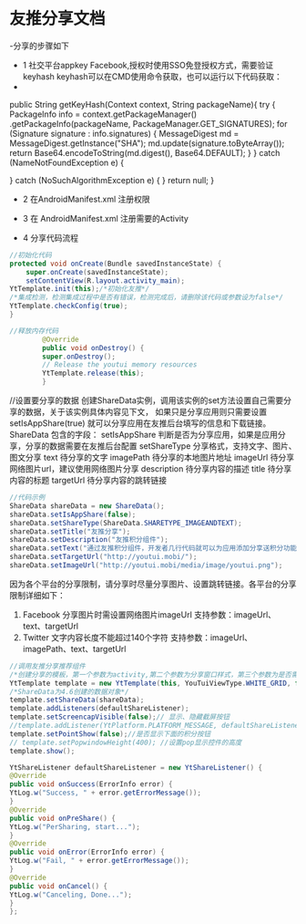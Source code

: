 # 友推分享文档
-分享的步骤如下

- 1 社交平台appkey Facebook,授权时使用SSO免登授权方式，需要验证keyhash
keyhash可以在CMD使用命令获取，也可以运行以下代码获取：
- 
public String getKeyHash(Context context, String packageName){
try {
PackageInfo info = context.getPackageManager()
.getPackageInfo(packageName, PackageManager.GET_SIGNATURES);
for (Signature signature : info.signatures) {
MessageDigest md = MessageDigest.getInstance("SHA");
md.update(signature.toByteArray());
return Base64.encodeToString(md.digest(), Base64.DEFAULT);
}
} catch (NameNotFoundException e) {

} catch (NoSuchAlgorithmException e) {
}
return null;
}


- 2 在AndroidManifest.xml 注册权限
<!-- 检测网络状态 -->
<uses-permission android:name="android.permission.ACCESS_NETWORK_STATE" />
<!-- 获取mac地址作为用户的备用唯一标识 -->
<uses-permission android:name="android.permission.ACCESS_WIFI_STATE" />
<!-- 获取用户手机的IMEI，用来唯一的标识用户。 -->
<uses-permission android:name="android.permission.READ_PHONE_STATE" />
<!-- 写入SDcard权限 -->
<uses-permission android:name="android.permission.WRITE_EXTERNAL_STORAGE" />
<!--打开关闭sd卡权限--!>
<uses-permission android:name="android.permission.MOUNT_UNMOUNT_FILESYSTEMS" />
<!--网络权限--!>
<uses-permission android:name="android.permission.INTERNET" />
<!-- 用于读取sd卡图片 -->
<uses-permission android:name="android.permission.READ_EXTERNAL_STORAGE" />

- 3 在 AndroidManifest.xml 注册需要的Activity
<!-- 友推渠道号，应用名(英文或拼音)+"_yt"，如：“jd_yt”，用于识别通过友推活动下载的应用，请正确填写，否则无法正确统计 -->
<meta-data
android:name="YOUTUI_CHANNEL"
android:value="youtui-sdk_yt" >
</meta-data>
<!-- 截屏分享activity -->
<activity
android:name="cn.bidaround.youtui_template.ScreenCapEditActivity"
android:screenOrientation="portrait"
android:theme="@android:style/Theme.Black.NoTitleBar" />
<!-- 分享activity -->
<activity
android:name="cn.bidaround.ytcore.activity.ShareActivity"
android:configChanges="keyboardHidden|orientation|screenSize"
android:exported="true"
android:launchMode="singleTop"
android:theme="@android:style/Theme.Translucent.NoTitleBar" />

- 4 分享代码流程
```java
//初始化代码
protected void onCreate(Bundle savedInstanceState) {
    super.onCreate(savedInstanceState);
    setContentView(R.layout.activity_main);
YtTemplate.init(this);/*初始化友推*/
/*集成检测，检测集成过程中是否有错误，检测完成后，请删除该代码或参数设为false*/
YtTemplate.checkConfig(true); 
}
```

```java
//释放内存代码
		@Override
		public void onDestroy() {
		super.onDestroy();       
		// Release the youtui memory resources
		YtTemplate.release(this);
		}

```


//设置要分享的数据
创建ShareData实例，调用该实例的set方法设置自己需要分享的数据，关于该实例具体内容见下文，
如果只是分享应用则只需要设置setIsAppShare(true) 就可以分享应用在友推后台填写的信息和下载链接。
ShareData 包含的字段：
setIsAppShare		判断是否为分享应用，如果是应用分享，分享的数据需要在友推后台配置
setShareType		分享格式，支持文字、图片、图文分享
text				待分享的文字
imagePath			待分享的本地图片地址
imageUrl			待分享网络图片url，建议使用网络图片分享
description			待分享内容的描述
title				待分享内容的标题
targetUrl			待分享内容的跳转链接

```java
//代码示例
ShareData shareData = new ShareData();
shareData.setIsAppShare(false);
shareData.setShareType(ShareData.SHARETYPE_IMAGEANDTEXT);
shareData.setTitle("友推分享");
shareData.setDescription("友推积分组件");
shareData.setText("通过友推积分组件，开发者几行代码就可以为应用添加分享送积分功能，并提供详尽的后台统计数据，除了本身具备的分享功能外，开发者也可将积分功能单独集成在已有分享组件的app上，快来试试吧 http://youtui.mobi");
shareData.setTargetUrl("http://youtui.mobi/");
shareData.setImageUrl("http://youtui.mobi/media/image/youtui.png");
```

因为各个平台的分享限制，请分享时尽量分享图片、设置跳转链接。各平台的分享限制详细如下：
1) Facebook
分享图片时需设置网络图片imageUrl
支持参数：imageUrl、text、targetUrl
2) Twitter
文字内容长度不能超过140个字符
支持参数：imageUrl、imagePath、text、targetUrl

```java
//调用友推分享推荐组件
/*创建分享的模板，第一个参数为activity,第二个参数为分享窗口样式，第三个参数为是否需要积分*/
YtTemplate template = new YtTemplate(this, YouTuiViewType.WHITE_GRID, false);
/*ShareData为4.6创建的数据对象*/
template.setShareData(shareData);
template.addListeners(defaultShareListener);
template.setScreencapVisible(false);// 显示、隐藏截屏按钮
//template.addListener(YtPlatform.PLATFORM_MESSAGE, defaultShareListener);//为指定平台添加独立的分享事件
template.setPointShow(false);//是否显示下面的积分按钮
// template.setPopwindowHeight(400); //设置pop显示控件的高度
template.show();

YtShareListener defaultShareListener = new YtShareListener() {
@Override
public void onSuccess(ErrorInfo error) {
YtLog.w("Success, " + error.getErrorMessage());
}
@Override
public void onPreShare() {
YtLog.w("PerSharing, start...");
}
@Override
public void onError(ErrorInfo error) {
YtLog.w("Fail, " + error.getErrorMessage());
}
@Override
public void onCancel() {
YtLog.w("Canceling, Done...");
}
};
```